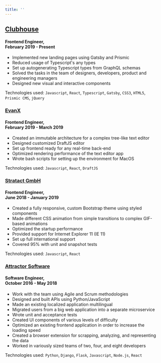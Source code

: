 ```yaml
---
title: ''
---
```


## <a href="https://clubhouse.io" target="_blank" rel="noopener noreferrer">Clubhouse</a>

#### Frontend Engineer,<br/>February 2019 - Present

* Implemented new landing pages using Gatsby and Prismic
* Reduced usage of Typescript's any types
* Set up autogenerating Typescript types from GraphQL schemas
* Solved the tasks in the team of designers, developers, product and engineering managers
* Designed new visual and interactive components

Technologies used: `Javascript`, `React`, `Typescript`, `Gatsby`, `CSS3`, `HTML5`, `Prismic CMS`, `jQuery`

### <a href="https://www.linkedin.com/company/evanx/" target="_blank" rel="noopener noreferrer">EvanX</a>

#### Frontend Engineer,<br/>February 2019 - March 2019

* Created an immutable architecture for a complex tree-like text editor
* Designed customized DraftJS editor
* Set up frontend ready for any real-time back-end
* Optimized rendering performance of the text editor app
* Wrote bash scripts for setting up the environment for MacOS

Technologies used: `Javascript`, `React`, `DraftJS`

### <a href="https://www.linkedin.com/company/stratact/" target="_blank" rel="noopener noreferrer">Stratact GmbH</a>

#### Frontend Engineer,<br/>June 2018 - January 2019

* Created a fully responsive, custom Bootstrap theme using styled components
* Made different CSS animation from simple transitions to complex GIF-based animations
* Optimized the startup performance
* Provided support for Internet Explorer 11 (IE 11)
* Set up full international support
* Covered 95% with unit and snapshot tests

Technologies used: `Javascript`, `React`

### <a href="https://www.attractor-software.com/" target="_blank" rel="noopener noreferrer">Attractor Software</a>

#### Software Engineer,<br/>October 2016 - May 2018

* Work with the team using Agile and Scrum methodologies
* Designed and built APIs using Python/JavaScript
* Made an existing localized application multilingual
* Migrated users from a big web application into a separate microservice
* Wrote unit and acceptance tests
* Created UI components of various levels of difficulty
* Optimized an existing frontend application in order to increase the loading speed
* Created a browser extension for scrapping, analyzing, and representing the data
* Worked in variously sized teams of two, four, and eight developers

Technologies used: `Python`, `Django`, `Flask`, `Javascript`, `Node.js`, `React`

